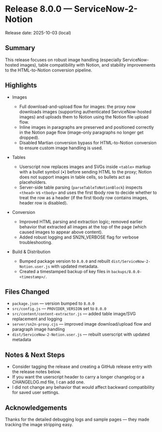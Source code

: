 # Release 8.0.0 — ServiceNow-2-Notion

Release date: 2025-10-03 (local)

Summary
-------
This release focuses on robust image handling (especially ServiceNow-hosted images), table compatibility with Notion, and stability improvements to the HTML-to-Notion conversion pipeline.

Highlights
----------
- Images
  - Full download-and-upload flow for images: the proxy now downloads images (supporting authenticated ServiceNow-hosted images) and uploads them to Notion using the Notion file upload flow.
  - Inline images in paragraphs are preserved and positioned correctly in the Notion page flow (image-only paragraphs no longer get dropped).
  - Disabled Martian conversion bypass for HTML-to-Notion conversion to ensure custom image handling is used.

- Tables
  - Userscript now replaces images and SVGs inside `<table>` markup with a bullet symbol (•) before sending HTML to the proxy; Notion does not support images in table cells, so bullets act as placeholders.
  - Server-side table parsing (`parseTableToNotionBlock`) inspects `<thead>` vs `<tbody>` and uses the first tbody row to decide whether to treat the row as a header (if the first tbody row contains images, header row is disabled).

- Conversion
  - Improved HTML parsing and extraction logic; removed earlier behavior that extracted all images at the top of the page (which caused images to appear above content).
  - Added robust logging and SN2N_VERBOSE flag for verbose troubleshooting.

- Build & Distribution
  - Bumped package version to `8.0.0` and rebuilt `dist/ServiceNow-2-Notion.user.js` with updated metadata.
  - Created a timestamped backup of key files in `backups/8.0.0-<timestamp>/`.

Files Changed
-------------
- `package.json` — version bumped to `8.0.0`
- `src/config.js` — `PROVIDER_VERSION` set to `8.0.0`
- `src/content/content-extractor.js` — added table image/SVG replacement and logging
- `server/sn2n-proxy.cjs` — improved image download/upload flow and paragraph image handling
- `dist/ServiceNow-2-Notion.user.js` — rebuilt userscript with updated metadata

Notes & Next Steps
------------------
- Consider tagging the release and creating a GitHub release entry with the release notes below.
- If you want the userscript header to carry a longer changelog or a CHANGELOG.md file, I can add one.
- I did not change any behavior that would affect backward compatibility for saved user settings.

Acknowledgements
----------------
Thanks for the detailed debugging logs and sample pages — they made tracking the image stripping easy.

